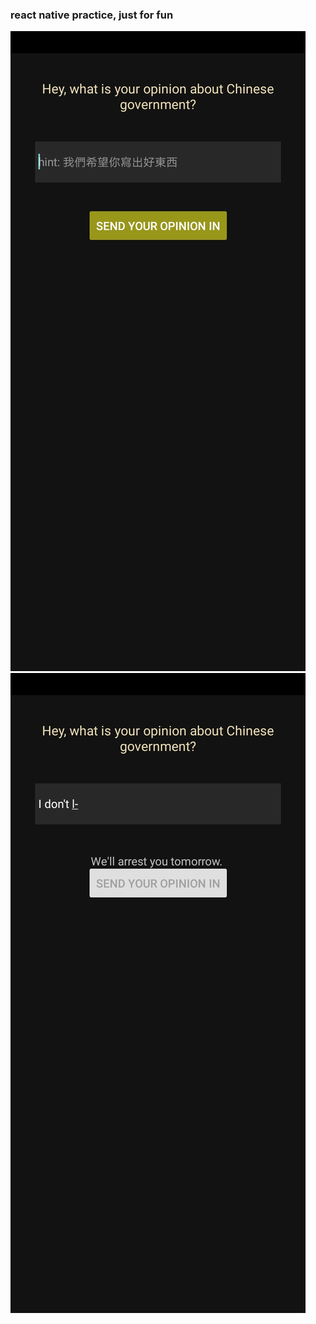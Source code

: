 ### react native practice, just for fun

![screenshot1](screenshots/index1.jpg)
![screenshot1](screenshots/index2.jpg)
